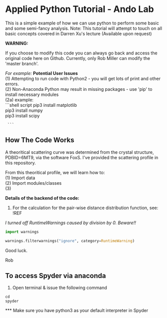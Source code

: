 # Applied Python Tutorial - Ando Lab
This is a simple example of how we can use python to perform some basic and some semi-fancy analysis.
Note: This tutorial will attempt to touch on all basic concepts covered in Darren Xu's lecture (Available upon request)

**WARNING:**

If you choose to modify this code you can always go back and access the original code here on Github. Currently, only Rob Miller can modify the 'master branch'.

_For example:_
**Potential User Issues**   
(1) Attempting to run code with Python2 - you will get lots of print and other errors.  
(2) Non-Anaconda Python may result in missing packages - use 'pip' to install necessary modules  
    (2a) example:  
     ```shell script
     pip3 install matplotlib  
     pip3 install numpy  
     pip3 install scipy  
     
     ```
## How The Code Works
A theoritical scattering curve was determined from the crystal structure, PDBID=6MT9, via the software FoxS. I've provided the scattering profile in this repository.

From this theoritical profile, we will learn how to:  
(1) Import data  
(2) Import modules/classes  
(3) 

**Details of the backend of the code:**

1. For the calculation for the pair-wise distance distribution function, see: !REF


_I turned off RuntimeWarnings caused by division by 0. Beware!!_
```python
import warnings

warnings.filterwarnings("ignore", category=RuntimeWarning) 
```

Good luck. 

Rob


## To access Spyder via anaconda
1. Open terminal & issue the following command

 ```shell script 
 cd
 spyder
 ```

*** Make sure you have python3 as your default interpreter in Spyder
